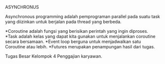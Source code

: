 ASYNCHRONUS

Asynchronous programming adalah pemprograman parallel pada suatu task yang diizinkan untuk berjalan pada thread yang berbeda.

*Coroutine adalah fungsi yang berisikan perintah yang ingin diproses. 
*Task adalah kelas yang dapat kita gunakan untuk menjalankan coroutine secara bersamaan. 
*Event loop berguna untuk menjadwalkan satu Coroutine atau lebih.
*Futures merupakan penampungan hasil dari tugas.


Tugas Besar Kelompok 4
Penggajian karyawan.